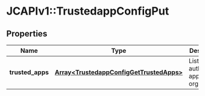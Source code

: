 # JCAPIv1::TrustedappConfigPut

## Properties
Name | Type | Description | Notes
------------ | ------------- | ------------- | -------------
**trusted_apps** | [**Array&lt;TrustedappConfigGetTrustedApps&gt;**](TrustedappConfigGetTrustedApps.md) | List of authorized apps for the organization  | 

